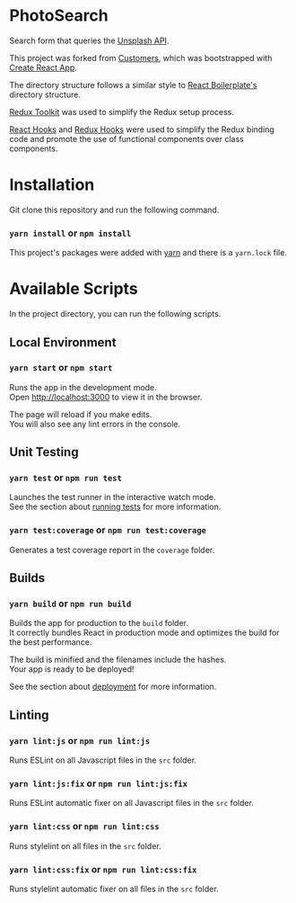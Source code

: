 # PhotoSearch
Search form that queries the [Unsplash API](https://unsplash.com/documentation#search-photos).

This project was forked from [Customers](https://github.com/vincelawdev/Customers), which was bootstrapped with [Create React App](https://github.com/facebook/create-react-app).

The directory structure follows a similar style to [React Boilerplate's](https://github.com/react-boilerplate/react-boilerplate/tree/master/app) directory structure.

[Redux Toolkit](https://redux-toolkit.js.org/) was used to simplify the Redux setup process.

[React Hooks](https://reactjs.org/docs/hooks-intro.html) and [Redux Hooks](https://react-redux.js.org/next/api/hooks) were used to simplify the Redux binding code and promote the use of functional components over class components.

# Installation

Git clone this repository and run the following command.

### `yarn install` or `npm install`

This project's packages were added with [yarn](https://yarnpkg.com/en/) and there is a `yarn.lock` file.

# Available Scripts

In the project directory, you can run the following scripts.

## Local Environment

### `yarn start` or `npm start`

Runs the app in the development mode.<br />
Open [http://localhost:3000](http://localhost:3000) to view it in the browser.

The page will reload if you make edits.<br />
You will also see any lint errors in the console.

## Unit Testing

### `yarn test` or `npm run test`

Launches the test runner in the interactive watch mode.<br />
See the section about [running tests](https://facebook.github.io/create-react-app/docs/running-tests) for more information.

### `yarn test:coverage` or `npm run test:coverage`

Generates a test coverage report in the `coverage` folder.

## Builds

### `yarn build` or `npm run build`

Builds the app for production to the `build` folder.<br />
It correctly bundles React in production mode and optimizes the build for the best performance.

The build is minified and the filenames include the hashes.<br />
Your app is ready to be deployed!

See the section about [deployment](https://facebook.github.io/create-react-app/docs/deployment) for more information.

## Linting

### `yarn lint:js` or `npm run lint:js`

Runs ESLint on all Javascript files in the `src` folder.

### `yarn lint:js:fix` or `npm run lint:js:fix`

Runs ESLint automatic fixer on all Javascript files in the `src` folder.

### `yarn lint:css` or `npm run lint:css`

Runs stylelint on all files in the `src` folder.

### `yarn lint:css:fix` or `npm run lint:css:fix`

Runs stylelint automatic fixer on all files in the `src` folder.

